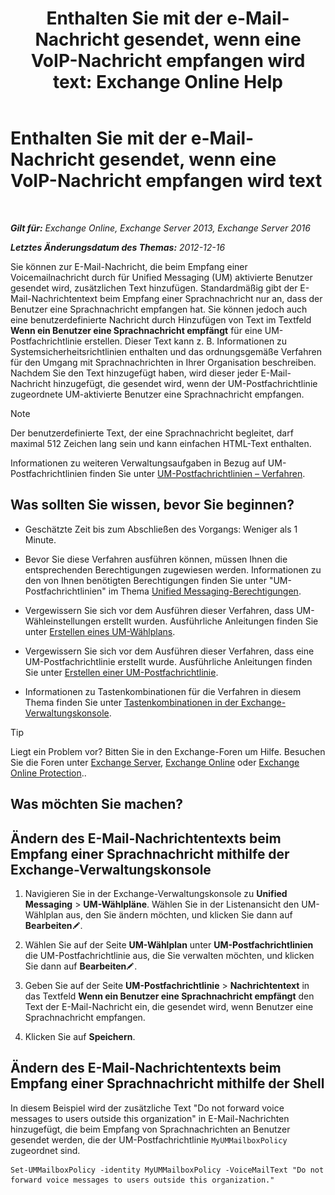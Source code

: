 ﻿---
title: 'Enthalten Sie mit der e-Mail-Nachricht gesendet, wenn eine VoIP-Nachricht empfangen wird text: Exchange Online Help'
TOCTitle: Enthalten Sie mit der e-Mail-Nachricht gesendet, wenn eine VoIP-Nachricht empfangen wird text
ms:assetid: b2eec29c-e5eb-4263-80d8-0b9813dd56dc
ms:mtpsurl: https://technet.microsoft.com/de-de/library/Bb201718(v=EXCHG.150)
ms:contentKeyID: 51409329
ms.date: 05/23/2018
mtps_version: v=EXCHG.150
ms.translationtype: MT
---

# Enthalten Sie mit der e-Mail-Nachricht gesendet, wenn eine VoIP-Nachricht empfangen wird text

 

_**Gilt für:** Exchange Online, Exchange Server 2013, Exchange Server 2016_

_**Letztes Änderungsdatum des Themas:** 2012-12-16_

Sie können zur E-Mail-Nachricht, die beim Empfang einer Voicemailnachricht durch für Unified Messaging (UM) aktivierte Benutzer gesendet wird, zusätzlichen Text hinzufügen. Standardmäßig gibt der E-Mail-Nachrichtentext beim Empfang einer Sprachnachricht nur an, dass der Benutzer eine Sprachnachricht empfangen hat. Sie können jedoch auch eine benutzerdefinierte Nachricht durch Hinzufügen von Text im Textfeld **Wenn ein Benutzer eine Sprachnachricht empfängt** für eine UM-Postfachrichtlinie erstellen. Dieser Text kann z. B. Informationen zu Systemsicherheitsrichtlinien enthalten und das ordnungsgemäße Verfahren für den Umgang mit Sprachnachrichten in Ihrer Organisation beschreiben. Nachdem Sie den Text hinzugefügt haben, wird dieser jeder E-Mail-Nachricht hinzugefügt, die gesendet wird, wenn der UM-Postfachrichtlinie zugeordnete UM-aktivierte Benutzer eine Sprachnachricht empfangen.


> [!NOTE]
> Der benutzerdefinierte Text, der eine Sprachnachricht begleitet, darf maximal 512 Zeichen lang sein und kann einfachen HTML-Text enthalten.



Informationen zu weiteren Verwaltungsaufgaben in Bezug auf UM-Postfachrichtlinien finden Sie unter [UM-Postfachrichtlinien – Verfahren](um-mailbox-policy-procedures-exchange-2013-help.md).

## Was sollten Sie wissen, bevor Sie beginnen?

  - Geschätzte Zeit bis zum Abschließen des Vorgangs: Weniger als 1 Minute.

  - Bevor Sie diese Verfahren ausführen können, müssen Ihnen die entsprechenden Berechtigungen zugewiesen werden. Informationen zu den von Ihnen benötigten Berechtigungen finden Sie unter "UM-Postfachrichtlinien" im Thema [Unified Messaging-Berechtigungen](unified-messaging-permissions-exchange-2013-help.md).

  - Vergewissern Sie sich vor dem Ausführen dieser Verfahren, dass UM-Wähleinstellungen erstellt wurden. Ausführliche Anleitungen finden Sie unter [Erstellen eines UM-Wählplans](create-a-um-dial-plan-exchange-2013-help.md).

  - Vergewissern Sie sich vor dem Ausführen dieser Verfahren, dass eine UM-Postfachrichtlinie erstellt wurde. Ausführliche Anleitungen finden Sie unter [Erstellen einer UM-Postfachrichtlinie](create-a-um-mailbox-policy-exchange-2013-help.md).

  - Informationen zu Tastenkombinationen für die Verfahren in diesem Thema finden Sie unter [Tastenkombinationen in der Exchange-Verwaltungskonsole](keyboard-shortcuts-in-the-exchange-admin-center-exchange-online-protection-help.md).


> [!TIP]
> Liegt ein Problem vor? Bitten Sie in den Exchange-Foren um Hilfe. Besuchen Sie die Foren unter <A href="https://go.microsoft.com/fwlink/p/?linkid=60612">Exchange Server</A>, <A href="https://go.microsoft.com/fwlink/p/?linkid=267542">Exchange Online</A> oder <A href="https://go.microsoft.com/fwlink/p/?linkid=285351">Exchange Online Protection</A>..



## Was möchten Sie machen?

## Ändern des E-Mail-Nachrichtentexts beim Empfang einer Sprachnachricht mithilfe der Exchange-Verwaltungskonsole

1.  Navigieren Sie in der Exchange-Verwaltungskonsole zu **Unified Messaging** \> **UM-Wählpläne**. Wählen Sie in der Listenansicht den UM-Wählplan aus, den Sie ändern möchten, und klicken Sie dann auf **Bearbeiten**![Bearbeitungssymbol](images/Bb124582.6f53ccb2-1f13-4c02-bea0-30690e6ea71d(EXCHG.150).gif "Bearbeitungssymbol").

2.  Wählen Sie auf der Seite **UM-Wählplan** unter **UM-Postfachrichtlinien** die UM-Postfachrichtlinie aus, die Sie verwalten möchten, und klicken Sie dann auf **Bearbeiten**![Bearbeitungssymbol](images/Bb124582.6f53ccb2-1f13-4c02-bea0-30690e6ea71d(EXCHG.150).gif "Bearbeitungssymbol").

3.  Geben Sie auf der Seite **UM-Postfachrichtlinie** \> **Nachrichtentext** in das Textfeld **Wenn ein Benutzer eine Sprachnachricht empfängt** den Text der E-Mail-Nachricht ein, die gesendet wird, wenn Benutzer eine Sprachnachricht empfangen.

4.  Klicken Sie auf **Speichern**.

## Ändern des E-Mail-Nachrichtentexts beim Empfang einer Sprachnachricht mithilfe der Shell

In diesem Beispiel wird der zusätzliche Text "Do not forward voice messages to users outside this organization" in E-Mail-Nachrichten hinzugefügt, die beim Empfang von Sprachnachrichten an Benutzer gesendet werden, die der UM-Postfachrichtlinie `MyUMMailboxPolicy` zugeordnet sind.

    Set-UMMailboxPolicy -identity MyUMMailboxPolicy -VoiceMailText "Do not forward voice messages to users outside this organization."

